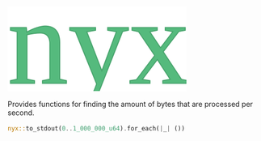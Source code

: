 ![nyx](nyx.svg)

Provides functions for finding the amount of bytes that are processed per second.

```rust
nyx::to_stdout(0..1_000_000_u64).for_each(|_| ())
```
